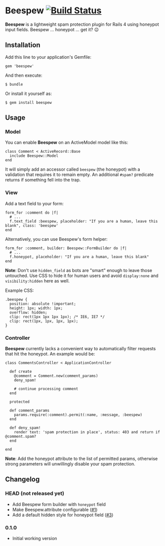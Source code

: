 # Beespew [![Build Status](https://travis-ci.org/Absolventa/beespew.svg?branch=master)](https://travis-ci.org/Absolventa/beespew)

**Beespew** is a lightweight spam protection plugin for Rails 4 using
honeypot input fields. Beespew … honeypot … get it? :wink:

## Installation

Add this line to your application's Gemfile:

    gem 'beespew'

And then execute:

    $ bundle

Or install it yourself as:

    $ gem install beespew

## Usage

### Model

You can enable **Beespew** on an ActiveModel model like this:

    class Comment < ActiveRecord::Base
      include Beespew::Model
    end

It will simply add an accessor called `beespew` (the honeypot) with a
validation that requires it to remain empty. An additional `#spam?` predicate
returns if something fell into the trap.

### View

Add a text field to your form:

    form_for :comment do |f|
      # ...
      f.text_field :beespew, placeholder: "If you are a human, leave this blank", class: 'beespew'
    end

Alternatively, you can use Beespew's form helper:

    form_for :comment, builder: Beespew::FormBuilder do |f|
      # ...
      f.honeypot, placeholder: "If you are a human, leave this blank"
    end

**Note**: Don't use `hidden_field` as bots are "smart" enough to leave those untouched.
Use CSS to hide it for human users and avoid `display:none` and
`visibility:hidden` here as well.

Example CSS:

    .beespew {
      position: absolute !important;
      height: 1px; width: 1px;
      overflow: hidden;
      clip: rect(1px 1px 1px 1px); /* IE6, IE7 */
      clip: rect(1px, 1px, 1px, 1px);
    }

### Controller

**Beespew** currently lacks a convenient way to automatically filter requests that
hit the honeypot. An example would be:

    class CommentsController < ApplicationController

      def create
        @comment = Comment.new(comment_params)
        deny_spam!

        # continue processing comment
      end

      protected

      def comment_params
        params.require(:comment).permit(:name, :message, :beespew)
      end

      def deny_spam!
        render text: 'spam protection in place', status: 403 and return if @comment.spam?
      end

    end

**Note**: Add the honeypot attribute to the list of permitted params, otherwise
strong parameters will unwillingly disable your spam protection.

## Changelog

### HEAD (not released yet)
* Add Beespew form builder with `honeypot` field
* Make Beespew.attribute configurable ([#1](https://github.com/Absolventa/beespew/issues/1))
* Add a default hidden style for honeypot field ([#3](https://github.com/Absolventa/beespew/issues/3))

### 0.1.0
* Initial working version

